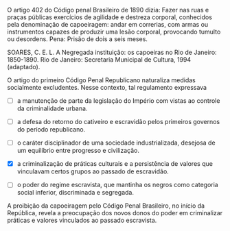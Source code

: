 

O artigo 402 do Código penal Brasileiro de 1890 dizia: Fazer nas ruas e praças públicas exercícios de agilidade e destreza corporal, conhecidos pela denominação de capoeiragem: andar em correrias, com armas ou instrumentos capazes de produzir uma lesão corporal, provocando tumulto ou desordens. Pena: Prisão de dois a seis meses.

SOARES, C. E. L. A Negregada instituição: os capoeiras no Rio de Janeiro: 1850-1890. Rio de Janeiro: Secretaria Municipal de Cultura, 1994 (adaptado).

O artigo do primeiro Código Penal Republicano naturaliza medidas socialmente excludentes. Nesse contexto, tal regulamento expressava



- [ ] a manutenção de parte da legislação do Império com vistas ao controle da criminalidade urbana.
- [ ] a defesa do retorno do cativeiro e escravidão pelos primeiros governos do período republicano.
- [ ] o caráter disciplinador de uma sociedade industrializada, desejosa de um equilíbrio entre progresso e civilização.
- [x] a criminalização de práticas culturais e a persistência de valores que vinculavam certos grupos ao passado de escravidão.
- [ ] o poder do regime escravista, que mantinha os negros como categoria social inferior, discriminada e segregada.


A proibição da capoeiragem pelo Código Penal Brasileiro, no início da República, revela a preocupação dos novos donos do poder em criminalizar práticas e valores vinculados ao passado escravista.
